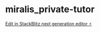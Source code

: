 # miralis_private-tutor

[Edit in StackBlitz next generation editor ⚡️](https://stackblitz.com/~/github.com/tanemurahayato/miralis_private-tutor)